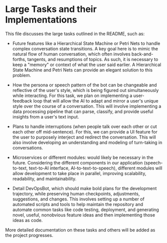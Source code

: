 # Large Tasks and their Implementations

This file discusses the large tasks outlined in the README, such as:

- Future features like a Hierarchical State Machine or Petri Nets to handle complex conversation state transitions. A key goal here is to mimic the natural flow of human conversation, which often involves back-and-forths, tangents, and resumptions of topics. As such, it is necessary to keep a "memory" or context of what the user said earlier. A Hierarchical State Machine and Petri Nets can provide an elegant solution to this problem. 

- How the persona or speech pattern of the bot can be changeable and reflective of the user's style, which is being figured out simultaneously while interacting. For this task, we plan on implementing a user-feedback loop that will allow the AI to adapt and mirror a user's unique style over the course of a conversation. This will involve implementing a data processing pipeline that can parse, classify, and provide useful insights from a user's text input.

- Plans to handle interruptions (when people talk over each other or cut each other off mid-sentence). For this, we can provide a UI feature for the user to purposely interject and redirect the conversation. This will also involve developing an understanding and modeling of turn-taking in conversations.

- Microservices or different modules: would likely be necessary in the future. Considering the different components in our application (speech-to-text, text-to-AI interface, AI-to-text-to-speech), different modules will allow development to take place in parallel, improving scalability, readability, and maintainability.

- Detail DevOpsBot, which should make bold plans for the development trajectory, while preserving human checkpoints, adjustments, suggestions, and changes. This involves setting up a number of automated scripts and tools to help maintain the repository and automate common tasks like code testing, deployment, and generating novel, useful, nonobvious feature ideas and then implementing those ideas as code.

More detailed documentation on these tasks and others will be added as the project progresses.